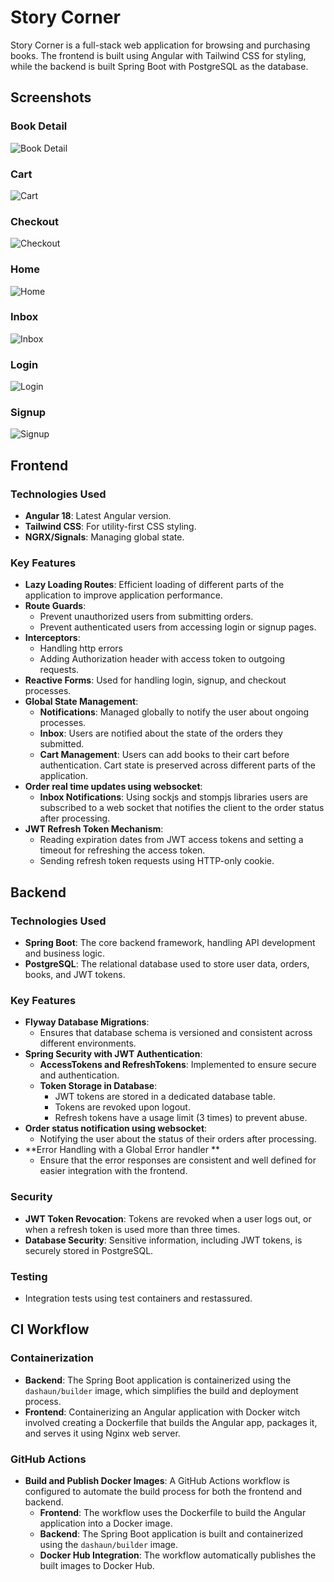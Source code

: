 # Story Corner

Story Corner is a full-stack web application for browsing and purchasing books. The frontend is built using Angular with Tailwind CSS for styling, while the backend is built Spring Boot with PostgreSQL as the database.

## Screenshots

### Book Detail

![Book Detail](screenshots/book-detail.png)

### Cart

![Cart](screenshots/cart.png)

### Checkout

![Checkout](screenshots/checkout.png)

### Home

![Home](screenshots/home.png)

### Inbox

![Inbox](screenshots/inbox.png)

### Login

![Login](screenshots/login.png)

### Signup

![Signup](screenshots/signup.png)

## Frontend

### Technologies Used

-   **Angular 18**: Latest Angular version.
-   **Tailwind CSS**: For utility-first CSS styling.
-   **NGRX/Signals**: Managing global state.

### Key Features

-   **Lazy Loading Routes**: Efficient loading of different parts of the application to improve application performance.
-   **Route Guards**:
    -   Prevent unauthorized users from submitting orders.
    -   Prevent authenticated users from accessing login or signup pages.
-   **Interceptors**:
    -   Handling http errors
    -   Adding Authorization header with access token to outgoing requests.
-   **Reactive Forms**: Used for handling login, signup, and checkout processes.
-   **Global State Management**:
    -   **Notifications**: Managed globally to notify the user about ongoing processes.
    -   **Inbox**: Users are notified about the state of the orders they submitted.
    -   **Cart Management**: Users can add books to their cart before authentication. Cart state is preserved across different parts of the application.
-   **Order real time updates using websocket**:
    -   **Inbox Notifications**: Using sockjs and stompjs libraries users are subscribed to a web socket that notifies the client to the order status after processing.
-   **JWT Refresh Token Mechanism**:
    -   Reading expiration dates from JWT access tokens and setting a timeout for refreshing the access token.
    -   Sending refresh token requests using HTTP-only cookie.

## Backend

### Technologies Used

-   **Spring Boot**: The core backend framework, handling API development and business logic.
-   **PostgreSQL**: The relational database used to store user data, orders, books, and JWT tokens.

### Key Features

-   **Flyway Database Migrations**:
    -   Ensures that database schema is versioned and consistent across different environments.
-   **Spring Security with JWT Authentication**:
    -   **AccessTokens and RefreshTokens**: Implemented to ensure secure and authentication.
    -   **Token Storage in Database**:
        -   JWT tokens are stored in a dedicated database table.
        -   Tokens are revoked upon logout.
        -   Refresh tokens have a usage limit (3 times) to prevent abuse.
-   **Order status notification using websocket**:
    -   Notifying the user about the status of their orders after processing.
-   **Error Handling with a Global Error handler **
    -   Ensure that the error responses are consistent and well defined for easier integration with the frontend.

### Security

-   **JWT Token Revocation**: Tokens are revoked when a user logs out, or when a refresh token is used more than three times.
-   **Database Security**: Sensitive information, including JWT tokens, is securely stored in PostgreSQL.

### Testing

-   Integration tests using test containers and restassured.

## CI Workflow

### Containerization

-   **Backend**: The Spring Boot application is containerized using the `dashaun/builder` image, which simplifies the build and deployment process.
-   **Frontend**: Containerizing an Angular application with Docker witch involved creating a Dockerfile that builds the Angular app, packages it, and serves it using Nginx web server.

### GitHub Actions

-   **Build and Publish Docker Images**: A GitHub Actions workflow is configured to automate the build process for both the frontend and backend.
    -   **Frontend**: The workflow uses the Dockerfile to build the Angular application into a Docker image.
    -   **Backend**: The Spring Boot application is built and containerized using the `dashaun/builder` image.
    -   **Docker Hub Integration**: The workflow automatically publishes the built images to Docker Hub.
